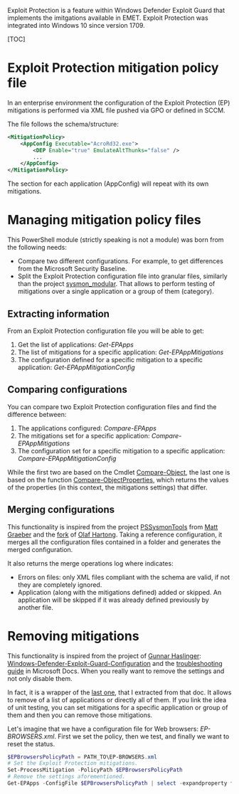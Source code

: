 Exploit Protection is a feature within Windows Defender Exploit Guard that implements the imitgations available in EMET. Exploit Protection was integrated into Windows 10 since version 1709. 

[TOC]

# Exploit Protection mitigation policy file
In an enterprise environment the configuration of the Exploit Protection (EP) mitigations is performed via XML file pushed via GPO or defined in SCCM.

The file follows the schema/structure:
```xml
<MitigationPolicy>
    <AppConfig Executable="AcroRd32.exe">
	    <DEP Enable="true" EmulateAltThunks="false" />
		...
	</AppConfig>
</MitigationPolicy>
```
The section for each application (AppConfig) will repeat with its own mitigations.

# Managing mitigation policy files
This PowerShell module (strictly speaking is not a module) was born from the following needs:
- Compare two different configurations. For example, to get differences from the Microsoft Security Baseline.
- Split the Exploit Protection configuration file into granular files, similarly than the project [sysmon_modular](https://github.com/olafhartong/sysmon-modular). That allows to perform testing of mitigations over a single application or a group of them (category).


## Extracting information
From an Exploit Protection configuration file you will be able to get:
1. Get the list of applications: *Get-EPApps*
2. The list of mitigations for a specific application: *Get-EPAppMitigations*
3. The configuration defined for a specific mitigation to a specific application: *Get-EPAppMitigationConfig*

## Comparing configurations
You can compare two Exploit Protection configuration files and find the difference between:
1. The applications configured: *Compare-EPApps*
2. The mitigations set for a specific application: *Compare-EPAppMitigations*
3. The configuration set for a specific mitigation to a specific application: *Compare-EPAppMitigationConfig*

While the first two are based on the Cmdlet [Compare-Object](https://docs.microsoft.com/en-us/powershell/module/microsoft.powershell.utility/compare-object?view=powershell-6), the last one is based on the function [Compare-ObjectProperties](https://blogs.technet.microsoft.com/janesays/2017/04/25/compare-all-properties-of-two-objects-in-windows-powershell/), which returns the values of the properties (in this context, the mitigations settings) that differ.

## Merging configurations
This functionality is inspired from the project [PSSysmonTools](https://github.com/mattifestation/PSSysmonTools) from [Matt Graeber](https://twitter.com/mattifestation
) and the [fork](https://github.com/olafhartong/PSSysmonTools) of [Olaf Hartong](https://twitter.com/olafhartong). Taking a reference configuration, it merges all the configuration files contained in a folder and generates the merged configuration.

It also returns the merge operations log where indicates:
- Errors on files: only XML files compliant with the schema are valid, if not they are completely ignored.
- Application (along with the mitigations defined) added or skipped. An application will be skipped if it was already defined previously by another file.

# Removing mitigations
This functionality is inspired from the project of [Gunnar Haslinger](https://hitco.at/): [Windows-Defender-Exploit-Guard-Configuration](https://github.com/gunnarhaslinger/Windows-Defender-Exploit-Guard-Configuration) and the [troubleshooting guide](https://github.com/MicrosoftDocs/windows-itpro-docs/blob/master/windows/security/threat-protection/windows-defender-exploit-guard/troubleshoot-exploit-protection-mitigations.md) in Microsoft Docs. When you really want to remove the settings and not only disable them.

In fact, it is a wrapper of the [last one](ProcessMitigations.ps1), that I extracted from that doc. It allows to remove of a list of applications or directly all of them. If you link the idea of unit testing, you can set mitigations for a specific application or group of them and then you can remove those mitigations. 

Let's imagine that we have a configuration file for Web browsers: *EP-BROWSERS.xml*. First we set the policy, then we test, and finally we want to reset the status.
```powershell
$EPBrowsersPolicyPath = PATH_TO\EP-BROWSERS.xml
# Set the Exploit Protection mitigations.
Set-ProcessMitigation -PolicyPath $EPBrowsersPolicyPath
# Remove the settings aforementioned.
Get-EPApps -ConfigFile $EPBrowsersPolicyPath | select -expandproperty fullname | Remove-EPAppMitigations
```